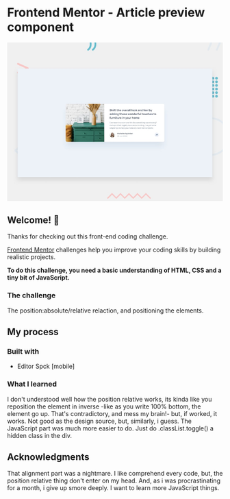 # Frontend Mentor - Article preview component

![Design preview for the Article preview component coding challenge](./design/desktop-preview.jpg)

## Welcome! 👋

Thanks for checking out this front-end coding challenge.

[Frontend Mentor](https://www.frontendmentor.io) challenges help you improve your coding skills by building realistic projects.

**To do this challenge, you need a basic understanding of HTML, CSS and a tiny bit of JavaScript.**

### The challenge
 The position:absolute/relative relaction, and positioning the elements.

## My process

### Built with
- Editor Spck [mobile]

### What I learned
 I don't understood well how the position relative works, its kinda like you reposition the element in inverse -like as you write 100% bottom, the element go up. That's contradictory, and mess my brain!- but, if worked, it works. Not good as the design source, but, similarly, i guess. The JavaScript part was much more easier to do. Just do .classList.toggle() a hidden class in the div.

## Acknowledgments

That alignment part was a nightmare. I like comprehend every code, but, the position relative thing don't enter on my head. And, as i was procrastinating for a month, i give up smore deeply. I want to learn more JavaScript things.
